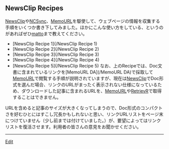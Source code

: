 ---
---
## NewsClip Recipes
[NewsClip](/NewsClip)や[NCSync](/NCSync)、[MemoURL](/MemoURL)を駆使して、ウェブページの情報を収集する手順をいくつか書き下してみました。ほかにこんな使い方をしている、というのがあればぜひ[matto](/matto)まで教えてください。
* [NewsClip Recipe 1](/NewsClip Recipe 1)
* [NewsClip Recipe 2](/NewsClip Recipe 2)
* [NewsClip Recipe 3](/NewsClip Recipe 3)
* [NewsClip Recipe 4](/NewsClip Recipe 4)
* [NewsClip Recipe 5](/NewsClip Recipe 5)
なお、上のRecipeでは、Doc文書に含まれているリンクを[MemoURL DA](/MemoURL DA)で採取して[MemoURL](/MemoURL)で閲覧する手順が説明されていますが、現在は[NewsClip](/NewsClip)でDoc形式を選んだ場合、リンクのURLがまったく表示されない仕様になっているため、ダウンロードした記事に含まれるURLを、[MemoURL](/MemoURL)や[RetrievR](/RetrievR)で取得することはできません。

URLを含めると記事のサイズが大きくなってしまうので、Doc形式のコンパクトさを好むひとにはすこし冗長かもしれないと思い、リンクURLリストをページ末につけていません（少し前までは付けていました。）が、要望によってはリンクリストを復活させます。利用者の皆さんの意見をお聞かせください。


----
[Edit](https://github.com/vitroid/vitroid.github.io/edit/master/MD/NewsClip_2004-8-2.md)

